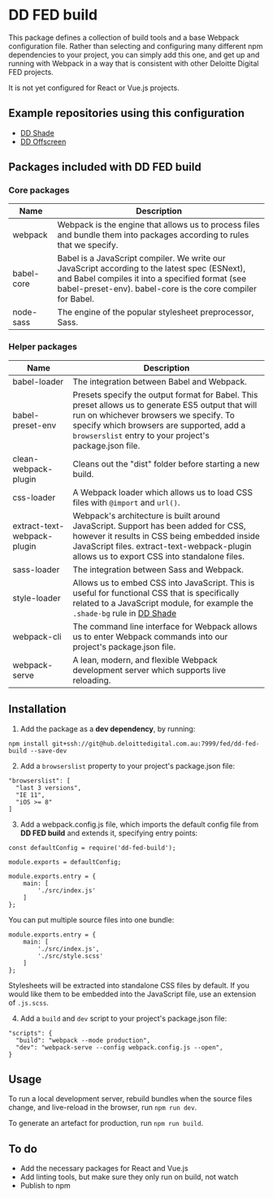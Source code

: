 # DD FED build

This package defines a collection of build tools and a base Webpack configuration file. Rather than selecting and configuring many different npm dependencies to your project, you can simply add this one, and get up and running with Webpack in a way that is consistent with other Deloitte Digital FED projects.

It is not yet configured for React or Vue.js projects.

## Example repositories using this configuration

- [DD Shade](https://hub.deloittedigital.com.au/stash/projects/FED/repos/dd-shade/browse)
- [DD Offscreen](https://hub.deloittedigital.com.au/stash/projects/FED/repos/dd-offscreen/browse)

## Packages included with DD FED build

### Core packages

| Name                        | Description                                                                                                                                                                                                                                                |
|-----------------------------|------------------------------------------------------------------------------------------------------------------------------------------------------------------------------------------------------------------------------------------------------------|
| webpack                     | Webpack is the engine that allows us to process files and bundle them into packages according to rules that we specify.                                                                                                                                    |
| babel-core                  | Babel is a JavaScript compiler. We write our JavaScript according to the latest spec (ESNext), and Babel compiles it into a specified format (see babel-preset-env). babel-core is the core compiler for Babel.                                            |
| node-sass                   | The engine of the popular stylesheet preprocessor, Sass.                                                                                                                                                                                                   |

### Helper packages

| Name                        | Description                                                                                                                                                                                                                                                |
|-----------------------------|------------------------------------------------------------------------------------------------------------------------------------------------------------------------------------------------------------------------------------------------------------|
| babel-loader                | The integration between Babel and Webpack.                                                                                                                                                                                                                 |
| babel-preset-env            | Presets specify the output format for Babel. This preset allows us to generate ES5 output that will run on whichever browsers we specify. To specify which browsers are supported, add a `browserslist` entry to your project's package.json file.         |
| clean-webpack-plugin        | Cleans out the "dist" folder before starting a new build.                                                                                                                                                                                                  |
| css-loader                  | A Webpack loader which allows us to load CSS files with `@import` and `url()`.                                                                                                                                                                             |
| extract-text-webpack-plugin | Webpack's architecture is built around JavaScript. Support has been added for CSS, however it results in CSS being embedded inside JavaScript files. extract-text-webpack-plugin allows us to export CSS into standalone files.                            |
| sass-loader                 | The integration between Sass and Webpack.                                                                                                                                                                                                                  |
| style-loader                | Allows us to embed CSS into JavaScript. This is useful for functional CSS that is specifically related to a JavaScript module, for example the `.shade-bg` rule in [DD Shade](https://hub.deloittedigital.com.au/stash/projects/FED/repos/dd-shade/browse) |
| webpack-cli                 | The command line interface for Webpack allows us to enter Webpack commands into our project's package.json file.                                                                                                                                           |
| webpack-serve               | A lean, modern, and flexible Webpack development server which supports live reloading.                                                                                                                                                                     |

## Installation

1. Add the package as a **dev dependency**, by running:

`npm install git+ssh://git@hub.deloittedigital.com.au:7999/fed/dd-fed-build --save-dev`

2. Add a `browserslist` property to your project's package.json file:

```
"browserslist": [
  "last 3 versions",
  "IE 11",
  "iOS >= 8"
]
```

3. Add a webpack.config.js file, which imports the default config file from **DD FED build** and extends it, specifying entry points:

```
const defaultConfig = require('dd-fed-build');

module.exports = defaultConfig;

module.exports.entry = {
	main: [
		'./src/index.js'
	]
};
```

You can put multiple source files into one bundle:

```
module.exports.entry = {
	main: [
		'./src/index.js',
		'./src/style.scss'
	]
};
```

Stylesheets will be extracted into standalone CSS files by default. If you would like them to be embedded into the JavaScript file, use an extension of `.js.scss`.

4. Add a `build` and `dev` script to your project's package.json file:

```
"scripts": {
  "build": "webpack --mode production",
  "dev": "webpack-serve --config webpack.config.js --open",
}
```

## Usage

To run a local development server, rebuild bundles when the source files change, and live-reload in the browser, run `npm run dev`.

To generate an artefact for production, run `npm run build`.


## To do

- Add the necessary packages for React and Vue.js
- Add linting tools, but make sure they only run on build, not watch
- Publish to npm
